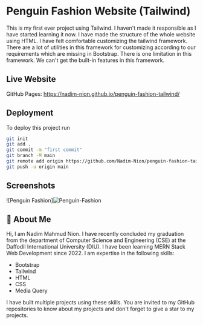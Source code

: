 
# Penguin Fashion Website (Tailwind)

This is my first ever project using Tailwind. I haven't made it responsible as I have started learning it now. I have made the structure of the whole website using HTML. I have felt comfortable customizing the tailwind framework. There are a lot of utilities in this framework for customizing according to our requirements which are missing in Bootstrap. There is one limitation in this framework. We can't get the built-in features in this framework.


## Live Website

GitHub Pages: https://nadim-nion.github.io/penguin-fashion-tailwind/


## Deployment

To deploy this project run

```bash
git init
git add .       
git commit -m "first commit"
git branch -M main
git remote add origin https://github.com/Nadim-Nion/penguin-fashion-tailwind.git
git push -u origin main

```


## Screenshots

![Penguin Fashion]![Penguin-Fashion](https://user-images.githubusercontent.com/60613933/222975082-680b6db7-8cfe-427e-bdfc-38646e756e55.png)



## 🚀 About Me
Hi, I am Nadim Mahmud Nion. I have recently concluded my graduation from the department of Computer Science and Engineering (CSE) at the Daffodil International University (DIU). I have been learning MERN Stack Web Development since 2022. I am expertise in the following skills:
* Bootstrap
* Tailwind
* HTML
* CSS
* Media Query

I have built multiple projects using these skills. You are invited to my GitHub repositories to know about my projects and don't forget to give a star to my projects.

